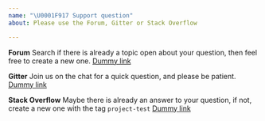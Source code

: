```yaml
---
name: "\U0001F917 Support question"
about: Please use the Forum, Gitter or Stack Overflow

---
```


**Forum**
Search if there is already a topic open about your question, then feel free to create a new one.
[Dummy link](#)

**Gitter**
Join us on the chat for a quick question, and please be patient.
[Dummy link](#)

**Stack Overflow**
Maybe there is already an answer to your question, if not, create a new one with the tag `project-test`
[Dummy link](#)
